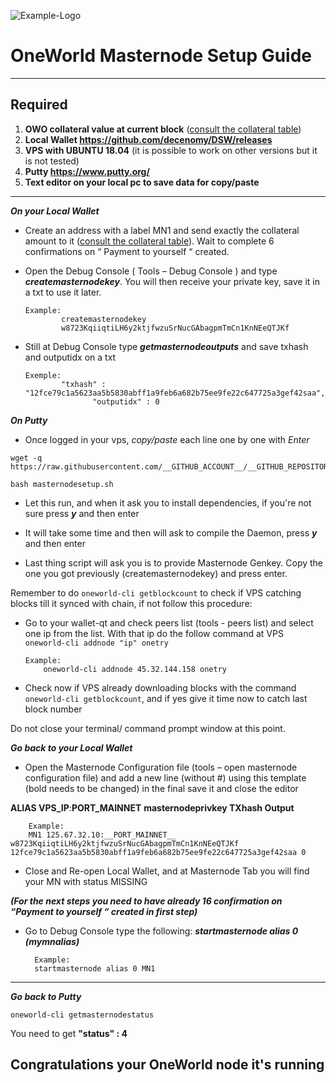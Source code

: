 ![Example-Logo](https://avatars.githubusercontent.com/u/74193190?v=4)

# OneWorld Masternode Setup Guide
***
## Required
1) **OWO collateral value at current block** ([consult the collateral table](../../README.md#rewards-breakdown))
2) **Local Wallet https://github.com/decenomy/DSW/releases**
3) **VPS with UBUNTU 18.04** (it is possible to work on other versions but it is not tested)
4) **Putty https://www.putty.org/**
5) **Text editor on your local pc to save data for copy/paste**
***

***On your Local Wallet***
* Create an address with a label MN1 and send exactly the collateral amount to it ([consult the collateral table](../../README.md#rewards-breakdown)). Wait to complete 6 confirmations on “ Payment to yourself “ created.

* Open the Debug Console ( Tools – Debug Console ) and type ***createmasternodekey***.
You will then receive your private key, save it in a txt to use it later.
  ```
  Example:
          createmasternodekey
          w8723KqiiqtiLH6y2ktjfwzuSrNucGAbagpmTmCn1KnNEeQTJKf
* Still at Debug Console type ***getmasternodeoutputs*** and save txhash and outputidx on a txt
  ```
  Exemple:
          "txhash" : "12fce79c1a5623aa5b5830abff1a9feb6a682b75ee9fe22c647725a3gef42saa",
		         "outputidx" : 0

***On Putty***

* Once logged in your vps, *copy/paste* each line one by one with *Enter*

```
wget -q https://raw.githubusercontent.com/__GITHUB_ACCOUNT__/__GITHUB_REPOSITORY__/master/contrib/masternodesetup/masternodesetup.sh
```

```
bash masternodesetup.sh
```

* Let this run, and when it ask you to install dependencies, if you're not sure press ***y*** and then enter

* It will take some time and then will ask to compile the Daemon, press ***y*** and then enter 

* Last thing script will ask you is to provide Masternode Genkey. Copy the one you got previously (createmasternodekey) and press enter.

Remember to do `oneworld-cli getblockcount` to check if VPS catching blocks till it synced with chain, if not follow this procedure:

* Go to your wallet-qt and check peers list (tools - peers list) and select one ip from the list. With that ip do the follow command at VPS `oneworld-cli addnode "ip" onetry`

      Example:
		  oneworld-cli addnode 45.32.144.158 onetry
    
* Check now if VPS already downloading blocks with the command `oneworld-cli getblockcount`, and if yes give it time now to catch last block number 

Do not close your terminal/ command prompt window at this point.

***Go back to your Local Wallet***

* Open the Masternode Configuration file (tools – open masternode configuration file) and add a new line (without #) using this template (bold needs to be changed) in the final save it and close the editor

**ALIAS VPS_IP**:__PORT_MAINNET__ **masternodeprivkey TXhash Output**

		Example:
		MN1 125.67.32.10:__PORT_MAINNET__ w8723KqiiqtiLH6y2ktjfwzuSrNucGAbagpmTmCn1KnNEeQTJKf 12fce79c1a5623aa5b5830abff1a9feb6a682b75ee9fe22c647725a3gef42saa 0

* Close and Re-open Local Wallet, and at Masternode Tab you will find your MN with status MISSING

***(For the next steps you need to have already 16 confirmation on “Payment to yourself “ created in first step)***

* Go to Debug Console type the following: ***startmasternode alias 0 (mymnalias)***

		Example:
		startmasternode alias 0 MN1
***

***Go back to Putty***

```
oneworld-cli getmasternodestatus
```

You need to get **"status" : 4** 

## Congratulations your OneWorld node it's running
